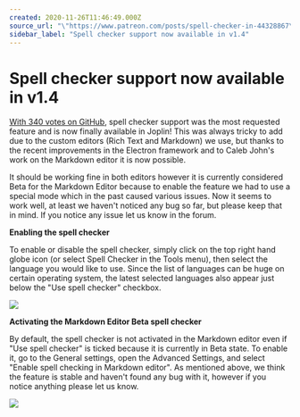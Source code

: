 ```yaml
---
created: 2020-11-26T11:46:49.000Z
source_url: "\"https://www.patreon.com/posts/spell-checker-in-44328867\""
sidebar_label: "Spell checker support now available in v1.4"
---
```


# Spell checker support now available in v1.4

[With 340 votes on GitHub](https://github.com/laurent22/joplin/issues/275), spell checker support was the most requested feature and is now finally available in Joplin! This was always tricky to add due to the custom editors (Rich Text and Markdown) we use, but thanks to the recent improvements in the Electron framework and to Caleb John's work on the Markdown editor it is now possible.

It should be working fine in both editors however it is currently considered Beta for the Markdown Editor because to enable the feature we had to use a special mode which in the past caused various issues. Now it seems to work well, at least we haven't noticed any bug so far, but please keep that in mind. If you notice any issue let us know in the forum.

**Enabling the spell checker**

To enable or disable the spell checker, simply click on the top right hand globe icon (or select Spell Checker in the Tools menu), then select the language you would like to use. Since the list of languages can be huge on certain operating system, the latest selected languages also appear just below the "Use spell checker" checkbox.

![](https://raw.githubusercontent.com/laurent22/joplin/dev/Assets/WebsiteAssets/images/news/20201126-114649_0.png)

**Activating the Markdown Editor Beta spell checker**

By default, the spell checker is not activated in the Markdown editor even if "Use spell checker" is ticked because it is currently in Beta state. To enable it, go to the General settings, open the Advanced Settings, and select "Enable spell checking in Markdown editor". As mentioned above, we think the feature is stable and haven't found any bug with it, however if you notice anything please let us know.

![](https://raw.githubusercontent.com/laurent22/joplin/dev/Assets/WebsiteAssets/images/news/20201126-114649_1.png)